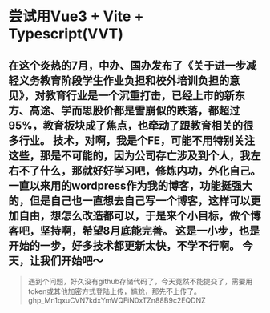 <!--
 * @Author: your name
 * @Date: 2021-07-28 15:51:41
 * @LastEditTime: 2021-07-28 19:55:48
 * @LastEditors: Please set LastEditors
 * @Description: In User Settings Edit
 * @FilePath: /vvt/README.md
-->
# 尝试用Vue3 + Vite + Typescript(VVT)
在这个炎热的7月，中办、国办发布了《关于进一步减轻义务教育阶段学生作业负担和校外培训负担的意见》，对教育行业是一个沉重打击，已经上市的新东方、高途、学而思股价都是雪崩似的跌落，都超过95%，教育板块成了焦点，也牵动了跟教育相关的很多行业。
技术，对啊，我是个FE，可能不用特别关注这些，那是不可能的，因为公司存亡涉及到个人，我左右不了什么，那就好好学习吧，修炼内功，外化自己。一直以来用的wordpress作为我的博客，功能挺强大的，但是自己也一直想去自己写一个博客，这样可以更加自由，想怎么改造都可以，于是来个小目标，做个博客吧，坚持啊，希望8月底能完善。
这是一小步，也是开始的一步，好多技术都更新太快，不学不行啊。
今天，让我们开始吧～
---
> 遇到个问题，好久没有github存储代码了，今天竟然不能提交了，需要用token或其他加密方式登陆上传，尴尬，那先不上传了。
> 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
